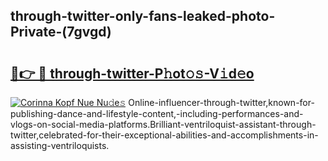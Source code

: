 ## through-twitter-only-fans​-leaked-photo​-Private-(7gvgd)


# <h2><a href="https://mediaupload.pro?title=through-twitter&ref=git">🔗👉 🔴 through-twitter-P𝚑ot𝚘𝚜-V𝚒d𝚎o</a></h2>

[![Corinna Kopf Nue Nu𝚍e𝚜](https://i.imgur.com/0qMVB7G.gif)](https://mediaupload.pro?title=through-twitter&ref=git)
Online-influencer-through-twitter,known-for-publishing-dance-and-lifestyle-content,-including-performances-and-vlogs-on-social-media-platforms.Brilliant-ventriloquist-assistant-through-twitter,celebrated-for-their-exceptional-abilities-and-accomplishments-in-assisting-ventriloquists.  